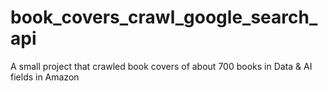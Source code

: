 # book_covers_crawl_google_search_api
A small project that crawled book covers of about 700 books in Data &amp; AI fields in Amazon
